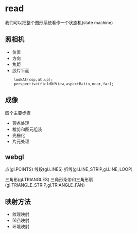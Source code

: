 # read

我们可以把整个图形系统看作一个状态机(state machine)

## 照相机

- 位置
- 方向
- 焦距
- 胶片平面

```
    lookAt(cop,at,up);
    perspective(fieldOfView,aspectRatio,near,far);
```

## 成像

四个主要步骤
- 顶点处理
- 裁剪和图元组装
- 光栅化
- 片元处理


## webgl

点(gl.POINTS)
线段(gl.LINES)
折线(gl.LINE_STRIP,gl.LINE_LOOP)

三角形(gl.TRIANGLES)
三角形条带和三角形扇(gl.TRIANGLE_STRIP,gl.TRIANGLE_FAN)


## 映射方法

- 纹理映射
- 凹凸映射
- 环境映射
